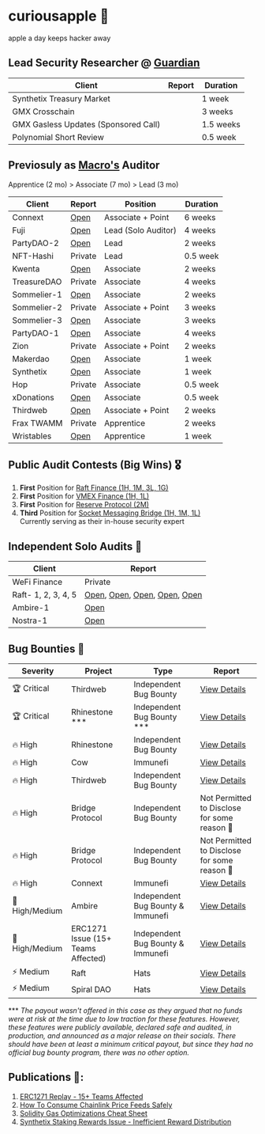 # curiousapple 🦇
apple a day keeps hacker away

## Lead Security Researcher @ [Guardian](https://guardianaudits.com/)


| Client | Report | Duration |
|--------|--------|----------|
| Synthetix Treasury Market |   | 1 week |
| GMX Crosschain |   |3 weeks |
| GMX Gasless Updates (Sponsored Call) |   |1.5 weeks |
| Polynomial Short Review |   |0.5 week |


##  Previosuly as [Macro's](https://0xmacro.com/) Auditor 
 
Apprentice (2 mo) > Associate (7 mo) > Lead (3 mo) 

| Client      | Report                                                                                       | Position            | Duration |
|-------------|----------------------------------------------------------------------------------------------|---------------------|----------|
| Connext     | [Open]( https://github.com/0xcuriousapple/curiousapple-audits/blob/main/src/Connext.pdf )   | Associate + Point   | 6 weeks  |
| Fuji        | [Open](https://github.com/0xcuriousapple/curiousapple-audits/blob/main/src/Fuji.pdf)        | Lead (Solo Auditor) | 4 weeks  |
| PartyDAO-2  | [Open](https://github.com/0xcuriousapple/curiousapple-audits/blob/main/src/PartyDAO-2.pdf)  | Lead                | 2 weeks  |
| NFT-Hashi   | Private                                                                                      | Lead                | 0.5 week |
| Kwenta      | [Open](https://github.com/0xcuriousapple/curiousapple-audits/blob/main/src/Kwenta.pdf)      | Associate           | 2 weeks  |
| TreasureDAO | Private                                                                                      | Associate           | 4 weeks  |
| Sommelier-1 | [Open](https://github.com/0xcuriousapple/curiousapple-audits/blob/main/src/Sommelier-1.pdf) | Associate           | 2 weeks  |
| Sommelier-2 | Private                                                                                      | Associate + Point   | 3 weeks  |
| Sommelier-3 | [Open](https://github.com/0xcuriousapple/curiousapple-audits/blob/main/src/Sommelier-3.pdf) | Associate           | 3 weeks  |
| PartyDAO-1  | [Open](https://github.com/0xcuriousapple/curiousapple-audits/blob/main/src/PartyDAO-1.pdf)  | Associate           | 4 weeks  |
| Zion        | Private                                                                                      | Associate + Point   | 2 weeks  |
| Makerdao    | [Open](https://github.com/0xcuriousapple/curiousapple-audits/blob/main/src/Maker.pdf)       | Associate           | 1 week   |
| Synthetix   | [Open](https://github.com/0xcuriousapple/curiousapple-audits/blob/main/src/Synthetix.pdf)   | Associate           | 1 week   |
| Hop         | Private                                                                                      | Associate           | 0.5 week |
| xDonations  | [Open](https://github.com/0xcuriousapple/curiousapple-audits/blob/main/src/xDonations.pdf)  | Associate           | 0.5 week |
| Thirdweb    | [Open](https://github.com/0xcuriousapple/curiousapple-audits/blob/main/src/thirdweb.pdf)    | Associate + Point   | 2 weeks  |
| Frax TWAMM  | Private                                                                                      | Apprentice          | 2 weeks  |
| Wristables  | [Open](https://github.com/0xcuriousapple/curiousapple-audits/blob/main/src/Wristables.pdf)  | Apprentice          | 1 week   |

##  Public Audit Contests (Big Wins) :medal_military:

1. **First** Position for [Raft Finance (1H, 1M, 3L, 1G)](https://github.com/raft-fi/contracts/issues?q=is%3Aissue%20is%3Aclosed%20author%3A0xcuriousapple)
2. **First** Position for [VMEX Finance (1H, 1L)](https://github.com/hats-finance/VMEX-0x050183b53cf62bcd6c2a932632f8156953fd146f/issues/24) </br>
3.  **First** Position for [Reserve Protocol (2M)](https://cantina.xyz/competitions/9dfca0bc-a7bf-482e-a3df-4eb861f55c4f/leaderboard) </br>
4. **Third** Position for [Socket Messaging Bridge (1H, 1M, 1L)](https://sockettech.notion.site/WarRoom-Leaderboard-47a977c54ff74fd48eac780a9d518c70) </br>
    Currently serving as their in-house security expert

## Independent Solo Audits :seedling:

| Client               | Report   |   
|-------------         |--------  |  
| WeFi Finance    | Private       
| Raft- 1, 2, 3, 4, 5  | [Open](https://github.com/0xcuriousapple/curiousapple-audits/blob/main/src/Raft-1.md), [Open](https://github.com/0xcuriousapple/curiousapple-audits/blob/main/src/Raft-2.md), [Open](https://gist.github.com/0xcuriousapple/9537546b308ce08fdc20090c05b0f7d4), [Open](https://gist.github.com/0xcuriousapple/d5777b11dc6c109dcb207150e8bb3b56), [Open](https://gist.github.com/0xcuriousapple/d2d332af1edac19a6e856d309dc440c1)|
| Ambire-1        | [Open](https://gist.github.com/0xcuriousapple/3a670a8980991833df9ee124a6934e52)|    
| Nostra-1        | [Open](https://gist.github.com/0xcuriousapple/3c306d93f884348c82b444c8ac2194ff)|         


## Bug Bounties :santa:

| Severity | Project | Type | Report |
|----------|---------|------|--------|
| 🏆 Critical | Thirdweb | Independent Bug Bounty | [View Details](https://gist.github.com/0xcuriousapple/e3df31decac16d3859349b4247a3e50c) |
| 🏆 Critical | Rhinestone *** | Independent Bug Bounty *** | [View Details](https://gist.github.com/0xcuriousapple/d7128a1d8ee342e21e8cea3350687566) |
| 🔥 High | Rhinestone | Independent Bug Bounty | [View Details](https://gist.github.com/0xcuriousapple/6c099551fc45274c20f7fb773ad5f2a0) |
| 🔥 High | Cow | Immunefi | [View Details](https://gist.github.com/0xcuriousapple/f68f63ab25f463f8f9fb5759209ab497) |
| 🔥 High | Thirdweb | Independent Bug Bounty | [View Details](https://gist.github.com/0xcuriousapple/a47472a1107384cf5db1470dc8a6d2cb) |
| 🔥 High | Bridge Protocol | Independent Bug Bounty | Not Permitted to Disclose for some reason 🤷 |
| 🔥 High | Bridge Protocol | Independent Bug Bounty | Not Permitted to Disclose for some reason 🤷 |
| 🔥 High | Connext | Immunefi | [View Details](https://gist.github.com/0xcuriousapple/5a624d56d95c49b2a18f9ed64f070376) |
| 📌 High/Medium | Ambire | Independent Bug Bounty & Immunefi | [View Details](https://gist.github.com/0xcuriousapple/6e45a013b1a4878c584941f2958c19bc) |
| 📌 High/Medium | ERC1271 Issue (15+ Teams Affected) | Independent Bug Bounty & Immunefi | [View Details](https://mirror.xyz/curiousapple.eth/pFqAdW2LiJ-6S4sg_u1z08k4vK6BCJ33LcyXpnNb8yU) |
| ⚡ Medium | Raft | Hats | [View Details](https://gist.github.com/0xcuriousapple/ce1f4150674f2559e375b401a02dc776) |
| ⚡ Medium | Spiral DAO | Hats | [View Details](https://gist.github.com/0xcuriousapple/5b48f9d8072b15cd5b0c5371398df0f3) |



***  _The payout wasn't offered in this case as they argued that no funds were at risk at the time due to low traction for these features._ 
_However, these features were publicly available, declared safe and audited, in production, and announced as a major release on their socials._
_There should have been at least a minimum critical payout, but since they had no official bug bounty program, there was no other option._

## Publications 📑:
1. [ERC1271 Replay - 15+ Teams Affected](https://mirror.xyz/curiousapple.eth/pFqAdW2LiJ-6S4sg_u1z08k4vK6BCJ33LcyXpnNb8yU)
1. [How To Consume Chainlink Price Feeds Safely](https://0xmacro.com/writing/how-to-consume-chainlink-price-feeds-safely)
2. [Solidity Gas Optimizations Cheat Sheet](https://0xmacro.com/writing/solidity-gas-optimizations-cheat-sheet)
4. [Synthetix Staking Rewards Issue - Inefficient Reward Distribution](https://0xmacro.com/writing/synthetix-staking-rewards-issue-inefficient-reward-distribution)
